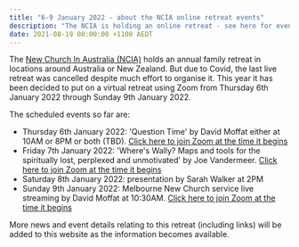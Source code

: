 ```yaml
---
title: "6-9 January 2022 - about the NCIA online retreat events"
description: "The NCIA is holding an online retreat - see here for event info"
date: 2021-08-19 00:00:00 +1100 AEDT
---
```


The [New Church In Australia (NCIA)](http://newchurch.net.au/) holds an annual family retreat in locations around Australia or New Zealand. But due to Covid, the last live retreat was cancelled despite much effort to organise it. This year it has been decided to put on a virtual retreat using Zoom from Thursday 6th January 2022 through Sunday 9th January 2022.

The scheduled events so far are:

- Thursday 6th January 2022: 'Question Time' by David Moffat either at 10AM or 8PM or both (TBD). [Click here to join Zoom at the time it begins](https://us02web.zoom.us/j/2074775351?pwd=ZEdFT0x1OTRVWFdOMzZqcEcrZ2dTdz09)
- Friday 7th January 2022: 'Where's Wally? Maps and tools for the spiritually lost, perplexed and unmotivated' by Joe Vandermeer. [Click here to join Zoom at the time it begins](https://us02web.zoom.us/j/89832027177?pwd=L1NDZytIb2MrU0pHMkJ4SVJBdG5EQT09)
- Saturday 8th January 2022: presentation by Sarah Walker at 2PM
- Sunday 9th January 2022: Melbourne New Church service live streaming by David Moffat at 10:30AM. [Click here to join Zoom at the time it begins](https://us02web.zoom.us/j/2074775351?pwd=ZEdFT0x1OTRVWFdOMzZqcEcrZ2dTdz09)

More news and event details relating to this retreat (including links) will be added to this website as the information becomes available.